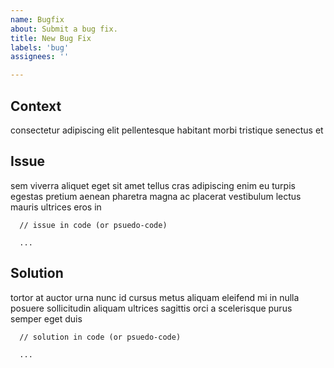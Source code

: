 ```yaml
---
name: Bugfix
about: Submit a bug fix.
title: New Bug Fix
labels: 'bug'
assignees: ''

---
```

## Context

consectetur adipiscing elit pellentesque habitant morbi tristique senectus et

## Issue

sem viverra aliquet eget sit amet tellus cras adipiscing enim eu turpis egestas
pretium aenean pharetra magna ac placerat vestibulum lectus mauris ultrices
eros in

```
  // issue in code (or psuedo-code)

  ...
```

## Solution

tortor at auctor urna nunc id cursus metus aliquam eleifend mi in nulla posuere
sollicitudin aliquam ultrices sagittis orci a scelerisque purus semper eget
duis

```
  // solution in code (or psuedo-code)

  ...
```
